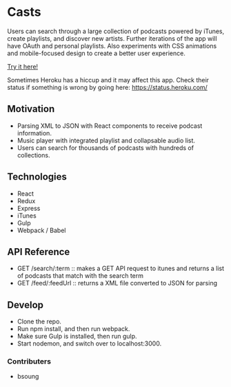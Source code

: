 # Casts

Users can search through a large collection of podcasts powered by iTunes, create playlists, and discover new artists. Further iterations of the app will have OAuth and personal playlists. Also experiments with CSS animations and mobile-focused design to create a better user experience.

[Try it here!](https://casts-bs.herokuapp.com/)

Sometimes Heroku has a hiccup and it may affect this app. Check their status if something is wrong by going here: https://status.heroku.com/

## Motivation

* Parsing XML to JSON with React components to receive podcast information. 
* Music player with integrated playlist and collapsable audio list.
* Users can search for thousands of podcasts with hundreds of collections. 

## Technologies

* React
* Redux
* Express
* iTunes
* Gulp
* Webpack / Babel

## API Reference

* GET /search/:term    :: makes a GET API request to itunes and returns a list of podcasts that match with the search term
* GET /feed/:feedUrl    :: returns a XML file converted to JSON for parsing 


## Develop

* Clone the repo.
* Run npm install, and then run webpack.
* Make sure Gulp is installed, then run gulp.
* Start nodemon, and switch over to localhost:3000.

### Contributers
* bsoung


